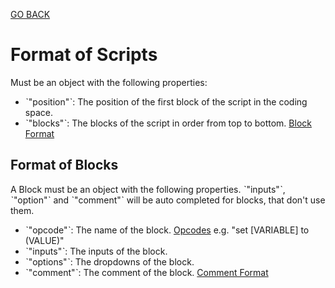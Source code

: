 [GO BACK](sprites.md)

# Format of Scripts
Must be an object with the following properties:
* ˋ"position"ˋ: The position of the first block of the script in the coding space.
* ˋ"blocks"ˋ: The blocks of the script in order from top to bottom. [Block Format](#format-of-blocks)

## Format of Blocks
A Block must be an object with the following properties. ˋ"inputs"ˋ, ˋ"option"ˋ and ˋ"comment"ˋ will be auto completed for blocks, that don't use them.
* ˋ"opcode"ˋ: The name of the block. [Opcodes](opcodes.md) e.g. "set [VARIABLE] to (VALUE)"
* ˋ"inputs"ˋ: The inputs of the block. 
* ˋ"options"ˋ: The dropdowns of the block.
* ˋ"comment"ˋ: The comment of the block. [Comment Format](comments.md)

